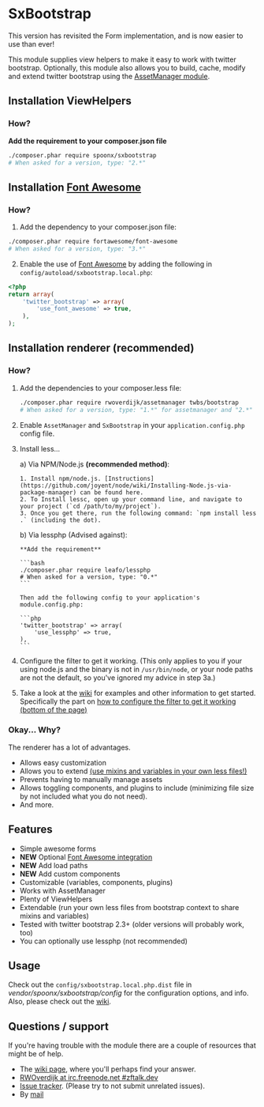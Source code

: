 # SxBootstrap

This version has revisited the Form implementation, and is now easier to use than ever!

This module supplies view helpers to make it easy to work with twitter bootstrap.
Optionally, this module also allows you to build, cache, modify and extend twitter bootstrap using the [AssetManager module](http://github.com/RWOverdijk/AssetManager).

## Installation ViewHelpers
### How?
**Add the requirement to your composer.json file**

```bash
./composer.phar require spoonx/sxbootstrap
# When asked for a version, type: "2.*"
```

## Installation [Font Awesome](http://fontawesome.io/)
### How?
1. Add the dependency to your composer.json file:

```bash
./composer.phar require fortawesome/font-awesome
# When asked for a version, type: "3.*"
```

2. Enable the use of [Font Awesome](http://fontawesome.io/) by adding the following in `config/autoload/sxbootstrap.local.php`:

```php
<?php
return array(
    'twitter_bootstrap' => array(
        'use_font_awesome' => true,
    ),
);

```

## Installation renderer (recommended)

### How?
1. Add the dependencies to your composer.less file:

    ```bash
    ./composer.phar require rwoverdijk/assetmanager twbs/bootstrap
    # When asked for a version, type: "1.*" for assetmanager and "2.*" for bootstrap.
    ```

2. Enable `AssetManager` and `SxBootstrap` in your `application.config.php` config file.

3. Install less...

    a) Via NPM/Node.js **(recommended method)**:

       1. Install npm/node.js. [Instructions](https://github.com/joyent/node/wiki/Installing-Node.js-via-package-manager) can be found here.
       2. To Install lessc, open up your command line, and navigate to your project (`cd /path/to/my/project`).
       3. Once you get there, run the following command: `npm install less .` (including the dot).

    b) Via lessphp (Advised against):

       **Add the requirement**

       ```bash
       ./composer.phar require leafo/lessphp
       # When asked for a version, type: "0.*"
       ```

       Then add the following config to your application's module.config.php:

       ```php
       'twitter_bootstrap' => array(
           'use_lessphp' => true,
       ),
       ```

4. Configure the filter to get it working. (This only applies to you if your using node.js and the binary is not in `/usr/bin/node`,
or your node paths are not the default, so you've ignored my advice in step 3a.)

5. Take a look at the [wiki](https://github.com/SpoonX/SxBootstrap/wiki) for examples and other information to get started.
Specifically the part on [how to configure the filter to get it working (bottom of the page)](https://github.com/SpoonX/SxBootstrap/wiki/Configuration-options)

### Okay... Why?
The renderer has a lot of advantages.

- Allows easy customization
- Allows you to extend [(use mixins and variables in your own less files!)](https://github.com/SpoonX/SxBootstrap/wiki/Shared-variables-and-mixins)
- Prevents having to manually manage assets
- Allows toggling components, and plugins to include (minimizing file size by not included what you do not need).
- And more.

## Features
* Simple awesome forms
* **NEW** Optional [Font Awesome integration](https://github.com/SpoonX/SxBootstrap/wiki/Configuration-options#use_font_awesome)
* **NEW** Add load paths
* **NEW** Add custom components
* Customizable (variables, components, plugins)
* Works with AssetManager
* Plenty of ViewHelpers
* Extendable (run your own less files from bootstrap context to share mixins and variables)
* Tested with twitter bootstrap 2.3+ (older versions will probably work, too)
* You can optionally use lessphp (not recommended)

## Usage
Check out the `config/sxbootstrap.local.php.dist` file in _vendor/spoonx/sxbootstrap/config_ for the configuration options, and info.
Also, please check out the [wiki](https://github.com/SpoonX/SxBootstrap/wiki).

## Questions / support
If you're having trouble with the module there are a couple of resources that might be of help.
* The [wiki page](https://github.com/SpoonX/SxBootstrap/wiki), where you'll perhaps find your answer.
* [RWOverdijk at irc.freenode.net #zftalk.dev](http://webchat.freenode.net?channels=zftalk.dev%2Czftalk&uio=MTE9MTAz8d)
* [Issue tracker](https://github.com/SpoonX/SxBootstrap/issues). (Please try to not submit unrelated issues).
* By [mail](mailto:r.w.overdijk@gmail.com?Subject=SxBootstrap%20help)

